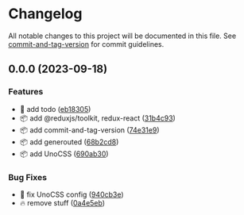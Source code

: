 # Changelog

All notable changes to this project will be documented in this file. See [commit-and-tag-version](https://github.com/absolute-version/commit-and-tag-version) for commit guidelines.

## 0.0.0 (2023-09-18)


### Features

* :memo: add todo ([eb18305](https://github.com/henrikvilhelmberglund/javascript-3-assignment-ewallet/commit/eb18305784b110d7abb205cc303fa6d33cf727e8))
* :package: add @reduxjs/toolkit, redux-react ([31b4c93](https://github.com/henrikvilhelmberglund/javascript-3-assignment-ewallet/commit/31b4c93a8d9f69a7f69082a930ed4efb40f0b263))
* :package: add commit-and-tag-version ([74e31e9](https://github.com/henrikvilhelmberglund/javascript-3-assignment-ewallet/commit/74e31e9b97aa16490032f172e62711fd1ba1eb51))
* :package: add generouted ([68b2cd8](https://github.com/henrikvilhelmberglund/javascript-3-assignment-ewallet/commit/68b2cd8d29db2db7059d1e617a942531805b2632))
* :package: add UnoCSS ([690ab30](https://github.com/henrikvilhelmberglund/javascript-3-assignment-ewallet/commit/690ab30fedfa1ddd6303a9911a787a6019d57273))


### Bug Fixes

* :bug: fix UnoCSS config ([940cb3e](https://github.com/henrikvilhelmberglund/javascript-3-assignment-ewallet/commit/940cb3e3f864fc4f956a7ccf89124fd877ee25ec))
* :fire: remove stuff ([0a4e5eb](https://github.com/henrikvilhelmberglund/javascript-3-assignment-ewallet/commit/0a4e5ebdbc8f28d1c86577f2370ae2ab655edbab))
